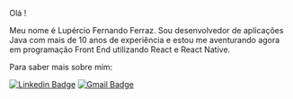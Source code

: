 Olá !

Meu nome é Lupércio Fernando Ferraz. Sou desenvolvedor de aplicações Java com mais de 10 anos de experiência e estou me aventurando agora em programação Front End utilizando React e React Native. 

Para saber mais sobre mim:

[![Linkedin Badge](https://img.shields.io/badge/-LinkedIn-blue?style=flat-square&logo=Linkedin&logoColor=white&link=https://www.linkedin.com/in/lupercioferraz)](https://www.linkedin.com/in/lupercioferraz)
[![Gmail Badge](https://img.sdhields.io/badge/-lupercio.ferraz@gmail.com-6633cc?style=flat-square&logo=Gmail&logoColor=white&link=mailto:lupercio.ferraz@gmail.com)](mailto:lupercio.ferraz@gmail.com)
